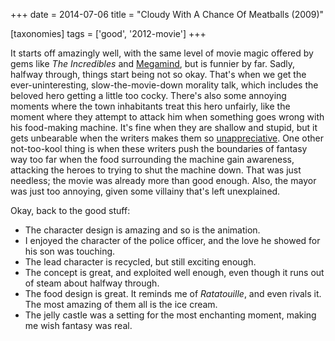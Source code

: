 +++
date = 2014-07-06
title = "Cloudy With A Chance Of Meatballs (2009)"

[taxonomies]
tags = ['good', '2012-movie']
+++

It starts off amazingly well, with the same level of movie magic offered
by gems like *The Incredibles* and [Megamind], but is funnier by far.
Sadly, halfway through, things start being not so okay. That\'s when we
get the ever-uninteresting, slow-the-movie-down morality talk, which
includes the beloved hero getting a little too cocky. There\'s also some
annoying moments where the town inhabitants treat this hero unfairly,
like the moment where they attempt to attack him when something goes
wrong with his food-making machine. It\'s fine when they are shallow and
stupid, but it gets unbearable when the writers makes them so
[unappreciative]. One other not-too-kool thing is when these writers
push the boundaries of fantasy way too far when the food surrounding the
machine gain awareness, attacking the heroes to trying to shut the
machine down. That was just needless; the movie was already more than
good enough. Also, the mayor was just too annoying, given some villainy
that\'s left unexplained.

Okay, back to the good stuff:

-   The character design is amazing and so is the animation.
-   I enjoyed the character of the police officer, and the love he
    showed for his son was touching.
-   The lead character is recycled, but still exciting enough.
-   The concept is great, and exploited well enough, even though it runs
    out of steam about halfway through.
-   The food design is great. It reminds me of *Ratatouille*, and even
    rivals it. The most amazing of them all is the ice cream.
-   The jelly castle was a setting for the most enchanting moment,
    making me wish fantasy was real.

  [Megamind]: http://movies.tshepang.net/megamind-2010
  [unappreciative]: http://movies.tshepang.net/unforgiving-characters-are-annoying
